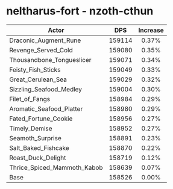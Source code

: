 # neltharus-fort - nzoth-cthun
| Actor | DPS | Increase |
|---|:---:|:---:|
|Draconic_Augment_Rune|159114|0.37%|
|Revenge_Served_Cold|159080|0.35%|
|Thousandbone_Tongueslicer|159071|0.34%|
|Feisty_Fish_Sticks|159049|0.33%|
|Great_Cerulean_Sea|159029|0.32%|
|Sizzling_Seafood_Medley|159004|0.30%|
|Filet_of_Fangs|158984|0.29%|
|Aromatic_Seafood_Platter|158980|0.29%|
|Fated_Fortune_Cookie|158956|0.27%|
|Timely_Demise|158952|0.27%|
|Seamoth_Surprise|158891|0.23%|
|Salt_Baked_Fishcake|158870|0.22%|
|Roast_Duck_Delight|158719|0.12%|
|Thrice_Spiced_Mammoth_Kabob|158639|0.07%|
|Base|158526|0.00%|
